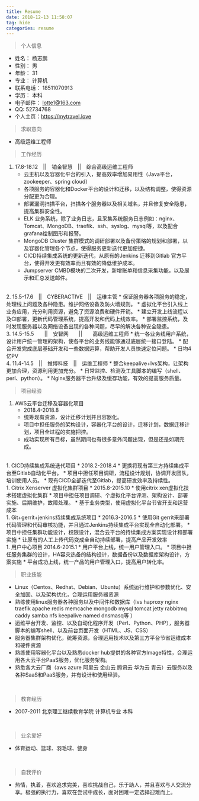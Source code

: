 ```yaml
---
title: Resume
date: 2018-12-13 11:58:07
tag: hide
categories: resume
---
```

> 个人信息

* 姓名： 杨志鹏  
* 性别： 男  
* 年龄： 31  
* 专业： 计算机  
* 联系电话： 18511070913  
* 学历： 本科  
* 电子邮件： lotte1@163.com  
* QQ:  52734768
* 个人主页：https://mytravel.love

> 求职意向  

* 高级运维工程师

> 工作经历  

1. 17.8-18.12　||　铂金智慧　||　综合高级运维工程师
   * 云主机以及容器化平台的引入，提高效率增加易用性（Java平台，zookeeper、spring cloud）
   * 各项服务的容器化和Docker平台的设计和迁移，以及结构调整，使得资源分配更为合理。
   * 部署漏洞扫描平台，扫描各个服务器以及相关域名，并且修复安全隐患，提高集群安全性。
   * ELK 业务系统，除了业务日志，且采集系统服务日志例如：nginx、Tomcat、MongoDB、traefik、ssh、syslog、mysql等，以及配合grafana绘制图形和报警。
   * MongoDB Cluster 集群模式的调研部署以及备份策略的规划和部署，以及容器化管理各个节点，使得服务更新迭代更加便捷。
   * CICD持续集成系统的更新迭代，从原有的Jenkins 迁移到Gitlab 官方平台，使得开发更有效率而且有效的降低维护成本。
   * Jumpserver CMBD模块的二次开发，新增账单和信息采集功能，以及展示和汇总发送邮件。
<br/>
2. 15.5-17.6　||　CYBERACTIVE　||　运维主管
   * 保证服务器各项服务的稳定，处理线上问题及各种隐患。维护网络设备及防火墙规则。
   * 虚拟化平台引入线上业务应用，充分利用资源，避免了资源浪费和硬件开销。
   * 建立开发上线流程以及CI部署，更新代码管理系统，提高开发和代码上线效率。
   * 部署监控系统，及时发现服务器以及网络设备出现的各种问题，尽早的解决各种安全隐患。
<br/>
3. 14.5-15.5　　||　安智网　　||　　高级运维工程师
   * 统一各业务线用户系统，设计用户统一管理的架构，使各平台的业务线能够通过底层统一接口登陆。
   * 配合开发完成底层基础开发和一些数据运算，帮助开发人员快速定位问题。
   * 日均4亿PV
<br/>
4. 11.4-14.5　||　推博科技　||　运维工程师
   * 整合keepalive+lvs架构，让架构更加合理，资源利用更加充分。
   * 日常监控、检测及工具脚本的编写（shell、perl、python）。
   * Nginx服务器平台升级及缓存功能，有效的提高服务质量。
<br/>

> 项目经验

1. AWS云平台迁移及容器化项目
   * 2018.4-2018.8
   * 统筹现有资源，设计迁移计划并且容器化。
   * 项目中担任服务的架构设计，容器化平台的设计，迁移计划，数据迁移计划，项目全过程的实施把控。
   * 成功实现所有目标，虽然期间也有很多意外问题出现，但是还是如期完成。
<br/>
1. CICD持续集成系统迭代项目
   * 2018.2-2018.4
   * 更换将现有第三方持续集成平台至Gitlab自动化平台。
   * 项目中担任项目调研，流程设计规划，协调开发团队，培训使用人员。
   * 现有CICD全部迭代至Gitlab，提高研发效率及持续性。
<br/>
1. Citrix Xenserver 虚拟化集群项目
   * 2015.8-2015.10
   * 使用citrix xen虚拟化技术搭建虚拟化集群
   * 项目中担任项目调研、个虚拟化平台评测、架构设计、部署实施、后期维护，故障处理。
   * 基于业务类型，使用虚拟化平台节省开支和运营成本
<br/>
1. Git+gerrit+jenkins持续集成系统项目
   * 2016.3-2016.5
   * 使用Git gerrit来部署代码管理和代码审核功能，并且通过Jenkins持续集成平台实现全自动化部署。
   * 项目中担任集群功能设计，权限设计，混合云平台的持续集成方案实现设计和部署实施
   * 让原有的人工上传代码变成全自动持续部署，提高产品开发效率
<br/>
1. 用户中心项目
2014.6-2015.1
   * 用户平台上线，统一用户管理入口。
   * 项目中担任服务集群的设计，HA容灾热备的结构设计，数据备份以及数据库架构设计，方案实施
   * 平台成功上线，统一产品的用户管理入口，提高用户转化率。
<br/>

>职业技能

* Linux（Centos、Redhat、Debian、Ubuntu）系统运行维护和参数优化、安全加固、以及架构优化，合理运用服务器资源
* 熟练使用linux服务器各种服务以及中间件和数据库（lvs haproxy nginx traefik apache redis memcache mongodb mysql tomcat jetty rabbitmq caddy samba nfs keepalive named dnsmasq等 ）
* 运维平台开发、监控、以及自动化程序开发（Perl、Python、PHP），服务器脚本的编写shell、以及前台页面开发（HTML、JS、CSS）
* 服务器集群架构优化，统筹资源，合理运用技术以及第三方平台节省运维成本和硬件资源
* 熟练使用容器化平台以及熟悉docker hub提供的各种官方Image特性，合理运用各大云平台PaaS服务，优化服务架构。
* 熟悉各大云厂商（aws azure 阿里云 金山云 腾讯云 华为云 青云）云服务以及各种SaaS和PaaS服务，并有设计和使用经验。
<br/>


> 教育经历

* 2007-2011 北京理工继续教育学院 计算机专业 本科
<br/>

> 业余爱好

* 体育运动、篮球、羽毛球、健身
<br/>

> 自我评价

* 热情，执着，喜欢追求完美，喜欢挑战自己，乐于助人，并且喜欢与人交流分享。极强的执行力，喜欢在尝试中成长，面对困难一定选择迎难而上。